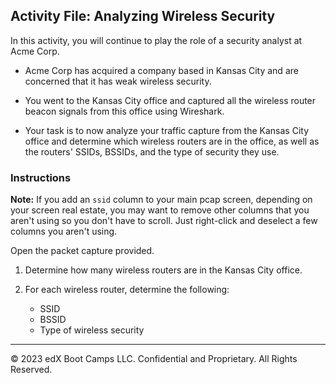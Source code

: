 ## Activity File: Analyzing Wireless Security

 In this activity, you will continue to play the role of a security analyst at Acme Corp.

- Acme Corp has acquired a company based in Kansas City and are concerned that it has weak wireless security.

- You went to the Kansas City office and captured all the wireless router beacon signals from this office using Wireshark.

- Your task is to now analyze your traffic capture from the Kansas City office and determine which wireless routers are in the office, as well as the routers' SSIDs, BSSIDs, and the type of security they use.


### Instructions

**Note:** If you add an `ssid` column to your main pcap screen, depending on your screen real estate, you may want to remove other columns that you aren't using so you don't have to scroll. Just right-click and deselect a few columns you aren't using.
   
Open the packet capture provided.

1. Determine how many wireless routers are in the Kansas City office.

2. For each wireless router, determine the following:
    - SSID
    - BSSID
    - Type of wireless security
  
  ---
  © 2023 edX Boot Camps LLC. Confidential and Proprietary. All Rights Reserved.